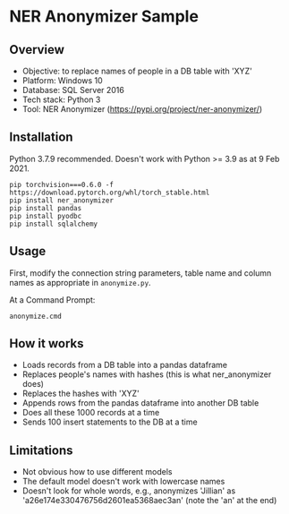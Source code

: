 # NER Anonymizer Sample

## Overview

- Objective: to replace names of people in a DB table with 'XYZ'
- Platform: Windows 10
- Database: SQL Server 2016
- Tech stack: Python 3
- Tool: NER Anonymizer (https://pypi.org/project/ner-anonymizer/)

## Installation

Python 3.7.9 recommended. Doesn't work with Python >= 3.9 as at 9 Feb 2021.

```
pip torchvision===0.6.0 -f https://download.pytorch.org/whl/torch_stable.html
pip install ner_anonymizer
pip install pandas
pip install pyodbc
pip install sqlalchemy
```

## Usage

First, modify the connection string parameters, table name and column names as appropriate in `anonymize.py`.

At a Command Prompt:

```
anonymize.cmd
```

## How it works

- Loads records from a DB table into a pandas dataframe
- Replaces people's names with hashes (this is what ner_anonymizer does)
- Replaces the hashes with 'XYZ'
- Appends rows from the pandas dataframe into another DB table
- Does all these 1000 records at a time
- Sends 100 insert statements to the DB at a time

## Limitations

- Not obvious how to use different models
- The default model doesn't work with lowercase names
- Doesn't look for whole words, e.g., anonymizes 'Jillian' as 'a26e174e330476756d2601ea5368aec3an' (note the 'an' at the end)
